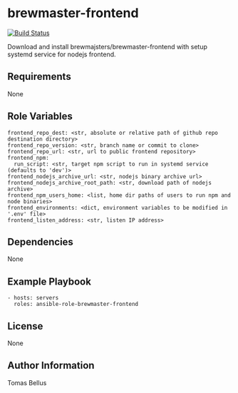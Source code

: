 # brewmaster-frontend

[![Build Status](https://travis-ci.org/brewmajsters/ansible-role-brewmaster-frontend.svg?branch=master)](https://travis-ci.org/brewmajsters/ansible-role-brewmaster-frontend)

Download and install brewmajsters/brewmaster-frontend with setup systemd service for nodejs frontend.

## Requirements

None

## Role Variables

    frontend_repo_dest: <str, absolute or relative path of github repo destination directory>
    frontend_repo_version: <str, branch name or commit to clone>
    frontend_repo_url: <str, url to public frontend repository>
    frontend_npm:
      run_script: <str, target npm script to run in systemd service (defaults to 'dev')>
    frontend_nodejs_archive_url: <str, nodejs binary archive url>
    frontend_nodejs_archive_root_path: <str, download path of nodejs archive>
    frontend_npm_users_home: <list, home dir paths of users to run npm and node binaries>
    frontend_environments: <dict, environment variables to be modified in '.env' file>
    frontend_listen_address: <str, listen IP address>

## Dependencies

None

## Example Playbook

    - hosts: servers
      roles: ansible-role-brewmaster-frontend

## License

None

## Author Information

Tomas Bellus
